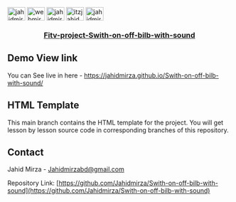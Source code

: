 <!-- MARKDOWN LINKS TO GET IN TOUCH -->
<p align="left">
<a href="https://codepen.io/jahidmirza" target="blank"><img align="center" src="https://raw.githubusercontent.com/rahuldkjain/github-profile-readme-generator/master/src/images/icons/Social/codepen.svg" alt="jahidmirza" height="30" width="40" /></a>
<a href="https://twitter.com/webmirzabd" target="blank"><img align="center" src="https://raw.githubusercontent.com/rahuldkjain/github-profile-readme-generator/master/src/images/icons/Social/twitter.svg" alt="webmirzabd" height="30" width="40" /></a>
<a href="https://linkedin.com/in/jahidmirzabd" target="blank"><img align="center" src="https://raw.githubusercontent.com/rahuldkjain/github-profile-readme-generator/master/src/images/icons/Social/linked-in-alt.svg" alt="jahidmirzabd" height="30" width="40" /></a>
<a href="https://fb.com/itzjahidmirza" target="blank"><img align="center" src="https://raw.githubusercontent.com/rahuldkjain/github-profile-readme-generator/master/src/images/icons/Social/facebook.svg" alt="itzjahidmirza" height="30" width="40" /></a>
<a href="https://instagram.com/jahidmirza" target="blank"><img align="center" src="https://raw.githubusercontent.com/rahuldkjain/github-profile-readme-generator/master/src/images/icons/Social/instagram.svg" alt="jahidmirza" height="30" width="40" /></a>
</p>

<p align="center">
  <h3 align="center"><a href="https://github.com/Jahidmirza/Swith-on-off-bilb-with-sound">Fitv-project-Swith-on-off-bilb-with-sound</a></h3>

## Demo View link

You can  See live in here - https://jahidmirza.github.io/Swith-on-off-bilb-with-sound/

## HTML Template

This main branch contains the HTML template for the project. You will get lesson by lesson source code in corresponding branches of this repository.

<!-- CONTACT -->

## Contact

Jahid Mirza - [Jahidmirzabd@gmail.com](mailto:Jahidmirzabd@gmail.com)

Repository Link: [https://github.com/Jahidmirza/Swith-on-off-bilb-with-sound](https://github.com/Jahidmirza/Swith-on-off-bilb-with-sound)
